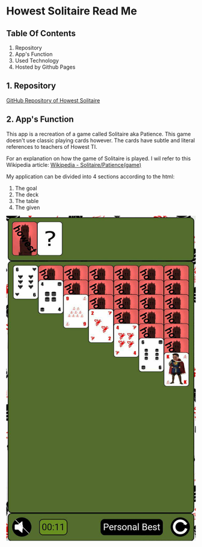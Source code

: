 # Howest Solitaire Read Me

## Table Of Contents

1.  Repository
2.  App's Function
3.  Used Technology
4.  Hosted by Github Pages

## 1\. Repository

[GitHub Repository of Howest Solitaire](https://github.com/VermeulenRuben/HowestSolitaire)

## 2\. App's Function

This app is a recreation of a game called Solitaire aka Patience. This game doesn't use classic playing cards however. The cards have subtle and literal references to teachers of Howest TI.

For an explanation on how the game of Solitaire is played. I wil refer to this Wikipedia article: [Wikipedia - Solitaire/Patience(game)](https://en.wikipedia.org/wiki/Patience_(game))

My application can be divided into 4 sections according to the html:

1.  The goal
2.  The deck
3.  The table
4.  The given

![Gameplay Image is missing](images/rm/start.png)